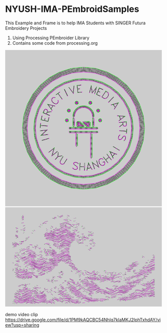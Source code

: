 # NYUSH-IMA-PEmbroidSamples
This Example and Frame is to help IMA Students with SINGER Futura Embroidery Projects

1. Using Processing PEmbroider Library
2. Contains some code from processing.org

![avatar](/PEmbroidSamples/PE_Example_Draw/mySketch.png)
![avatar](/PEmbroidSamples/PE_Example_IMG/mySketch.png)

demo video clip
https://drive.google.com/file/d/1PM9kAQCBC54Nhlq7klaMKJ2IphTxhdAY/view?usp=sharing
